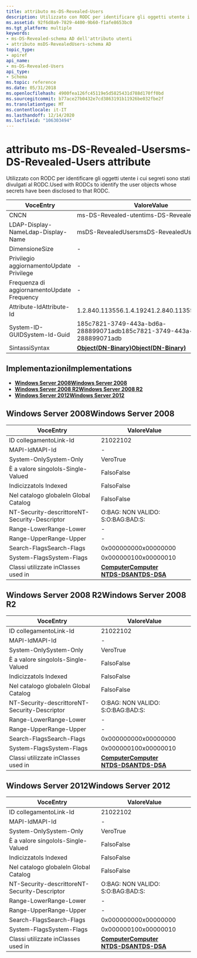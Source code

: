 ```yaml
---
title: attributo ms-DS-Revealed-Users
description: Utilizzato con RODC per identificare gli oggetti utente i cui segreti sono stati divulgati al RODC.
ms.assetid: 92f6d8a9-7829-4400-9b60-f1afe8653bc0
ms.tgt_platform: multiple
keywords:
- ms-DS-Revealed-schema AD dell'attributo utenti
- attributo msDS-RevealedUsers-schema AD
topic_type:
- apiref
api_name:
- ms-DS-Revealed-Users
api_type:
- Schema
ms.topic: reference
ms.date: 05/31/2018
ms.openlocfilehash: 4900fea126fc45119e5d5825431d788d170ff0bd
ms.sourcegitcommit: b77ace27b0432e7cd3863191b11926be032fbe2f
ms.translationtype: MT
ms.contentlocale: it-IT
ms.lasthandoff: 12/14/2020
ms.locfileid: "106303494"
---
```

# <a name="ms-ds-revealed-users-attribute"></a><span data-ttu-id="0c7b3-105">attributo ms-DS-Revealed-Users</span><span class="sxs-lookup"><span data-stu-id="0c7b3-105">ms-DS-Revealed-Users attribute</span></span>

<span data-ttu-id="0c7b3-106">Utilizzato con RODC per identificare gli oggetti utente i cui segreti sono stati divulgati al RODC.</span><span class="sxs-lookup"><span data-stu-id="0c7b3-106">Used with RODCs to identify the user objects whose secrets have been disclosed to that RODC.</span></span>



| <span data-ttu-id="0c7b3-107">Voce</span><span class="sxs-lookup"><span data-stu-id="0c7b3-107">Entry</span></span> | <span data-ttu-id="0c7b3-108">Valore</span><span class="sxs-lookup"><span data-stu-id="0c7b3-108">Value</span></span> |
|-------------------|-------------------------------------------------|
| <span data-ttu-id="0c7b3-109">CN</span><span class="sxs-lookup"><span data-stu-id="0c7b3-109">CN</span></span>                | <span data-ttu-id="0c7b3-110">ms-DS-Revealed-utenti</span><span class="sxs-lookup"><span data-stu-id="0c7b3-110">ms-DS-Revealed-Users</span></span>                            |
| <span data-ttu-id="0c7b3-111">LDAP-Display-Name</span><span class="sxs-lookup"><span data-stu-id="0c7b3-111">Ldap-Display-Name</span></span> | <span data-ttu-id="0c7b3-112">msDS-RevealedUsers</span><span class="sxs-lookup"><span data-stu-id="0c7b3-112">msDS-RevealedUsers</span></span>                              |
| <span data-ttu-id="0c7b3-113">Dimensione</span><span class="sxs-lookup"><span data-stu-id="0c7b3-113">Size</span></span>              | \-                                              |
| <span data-ttu-id="0c7b3-114">Privilegio aggiornamento</span><span class="sxs-lookup"><span data-stu-id="0c7b3-114">Update Privilege</span></span>  | \-                                              |
| <span data-ttu-id="0c7b3-115">Frequenza di aggiornamento</span><span class="sxs-lookup"><span data-stu-id="0c7b3-115">Update Frequency</span></span>  | \-                                              |
| <span data-ttu-id="0c7b3-116">Attribute-Id</span><span class="sxs-lookup"><span data-stu-id="0c7b3-116">Attribute-Id</span></span>      | <span data-ttu-id="0c7b3-117">1.2.840.113556.1.4.1924</span><span class="sxs-lookup"><span data-stu-id="0c7b3-117">1.2.840.113556.1.4.1924</span></span>                         |
| <span data-ttu-id="0c7b3-118">System-ID-GUID</span><span class="sxs-lookup"><span data-stu-id="0c7b3-118">System-Id-Guid</span></span>    | <span data-ttu-id="0c7b3-119">185c7821-3749-443a-bd6a-288899071adb</span><span class="sxs-lookup"><span data-stu-id="0c7b3-119">185c7821-3749-443a-bd6a-288899071adb</span></span>            |
| <span data-ttu-id="0c7b3-120">Sintassi</span><span class="sxs-lookup"><span data-stu-id="0c7b3-120">Syntax</span></span>            | [<span data-ttu-id="0c7b3-121">**Object(DN-Binary)**</span><span class="sxs-lookup"><span data-stu-id="0c7b3-121">**Object(DN-Binary)**</span></span>](s-object-dn-binary.md) |



## <a name="implementations"></a><span data-ttu-id="0c7b3-122">Implementazioni</span><span class="sxs-lookup"><span data-stu-id="0c7b3-122">Implementations</span></span>

-   [<span data-ttu-id="0c7b3-123">**Windows Server 2008**</span><span class="sxs-lookup"><span data-stu-id="0c7b3-123">**Windows Server 2008**</span></span>](#windows-server-2008)
-   [<span data-ttu-id="0c7b3-124">**Windows Server 2008 R2**</span><span class="sxs-lookup"><span data-stu-id="0c7b3-124">**Windows Server 2008 R2**</span></span>](#windows-server-2008-r2)
-   [<span data-ttu-id="0c7b3-125">**Windows Server 2012**</span><span class="sxs-lookup"><span data-stu-id="0c7b3-125">**Windows Server 2012**</span></span>](#windows-server-2012)

## <a name="windows-server-2008"></a><span data-ttu-id="0c7b3-126">Windows Server 2008</span><span class="sxs-lookup"><span data-stu-id="0c7b3-126">Windows Server 2008</span></span>



| <span data-ttu-id="0c7b3-127">Voce</span><span class="sxs-lookup"><span data-stu-id="0c7b3-127">Entry</span></span> | <span data-ttu-id="0c7b3-128">Valore</span><span class="sxs-lookup"><span data-stu-id="0c7b3-128">Value</span></span> |
|------------------------|------------------------------------------------------------------------------------|
| <span data-ttu-id="0c7b3-129">ID collegamento</span><span class="sxs-lookup"><span data-stu-id="0c7b3-129">Link-Id</span></span>                | <span data-ttu-id="0c7b3-130">2102</span><span class="sxs-lookup"><span data-stu-id="0c7b3-130">2102</span></span>                                                                               |
| <span data-ttu-id="0c7b3-131">MAPI-Id</span><span class="sxs-lookup"><span data-stu-id="0c7b3-131">MAPI-Id</span></span>                | \-                                                                                 |
| <span data-ttu-id="0c7b3-132">System-Only</span><span class="sxs-lookup"><span data-stu-id="0c7b3-132">System-Only</span></span>            | <span data-ttu-id="0c7b3-133">Vero</span><span class="sxs-lookup"><span data-stu-id="0c7b3-133">True</span></span>                                                                               |
| <span data-ttu-id="0c7b3-134">È a valore singolo</span><span class="sxs-lookup"><span data-stu-id="0c7b3-134">Is-Single-Valued</span></span>       | <span data-ttu-id="0c7b3-135">Falso</span><span class="sxs-lookup"><span data-stu-id="0c7b3-135">False</span></span>                                                                              |
| <span data-ttu-id="0c7b3-136">Indicizzato</span><span class="sxs-lookup"><span data-stu-id="0c7b3-136">Is Indexed</span></span>             | <span data-ttu-id="0c7b3-137">Falso</span><span class="sxs-lookup"><span data-stu-id="0c7b3-137">False</span></span>                                                                              |
| <span data-ttu-id="0c7b3-138">Nel catalogo globale</span><span class="sxs-lookup"><span data-stu-id="0c7b3-138">In Global Catalog</span></span>      | <span data-ttu-id="0c7b3-139">Falso</span><span class="sxs-lookup"><span data-stu-id="0c7b3-139">False</span></span>                                                                              |
| <span data-ttu-id="0c7b3-140">NT-Security-descrittore</span><span class="sxs-lookup"><span data-stu-id="0c7b3-140">NT-Security-Descriptor</span></span> | <span data-ttu-id="0c7b3-141">O:BAG: NON VALIDO: S:</span><span class="sxs-lookup"><span data-stu-id="0c7b3-141">O:BAG:BAD:S:</span></span>                                                                       |
| <span data-ttu-id="0c7b3-142">Range-Lower</span><span class="sxs-lookup"><span data-stu-id="0c7b3-142">Range-Lower</span></span>            | \-                                                                                 |
| <span data-ttu-id="0c7b3-143">Range-Upper</span><span class="sxs-lookup"><span data-stu-id="0c7b3-143">Range-Upper</span></span>            | \-                                                                                 |
| <span data-ttu-id="0c7b3-144">Search-Flags</span><span class="sxs-lookup"><span data-stu-id="0c7b3-144">Search-Flags</span></span>           | <span data-ttu-id="0c7b3-145">0x00000000</span><span class="sxs-lookup"><span data-stu-id="0c7b3-145">0x00000000</span></span>                                                                         |
| <span data-ttu-id="0c7b3-146">System-Flags</span><span class="sxs-lookup"><span data-stu-id="0c7b3-146">System-Flags</span></span>           | <span data-ttu-id="0c7b3-147">0x00000010</span><span class="sxs-lookup"><span data-stu-id="0c7b3-147">0x00000010</span></span>                                                                         |
| <span data-ttu-id="0c7b3-148">Classi utilizzate in</span><span class="sxs-lookup"><span data-stu-id="0c7b3-148">Classes used in</span></span>        | [<span data-ttu-id="0c7b3-149">**Computer**</span><span class="sxs-lookup"><span data-stu-id="0c7b3-149">**Computer**</span></span>](c-computer.md)<br/> [<span data-ttu-id="0c7b3-150">**NTDS-DSA**</span><span class="sxs-lookup"><span data-stu-id="0c7b3-150">**NTDS-DSA**</span></span>](c-ntdsdsa.md)<br/> |



## <a name="windows-server-2008-r2"></a><span data-ttu-id="0c7b3-151">Windows Server 2008 R2</span><span class="sxs-lookup"><span data-stu-id="0c7b3-151">Windows Server 2008 R2</span></span>



| <span data-ttu-id="0c7b3-152">Voce</span><span class="sxs-lookup"><span data-stu-id="0c7b3-152">Entry</span></span> | <span data-ttu-id="0c7b3-153">Valore</span><span class="sxs-lookup"><span data-stu-id="0c7b3-153">Value</span></span> |
|------------------------|------------------------------------------------------------------------------------|
| <span data-ttu-id="0c7b3-154">ID collegamento</span><span class="sxs-lookup"><span data-stu-id="0c7b3-154">Link-Id</span></span>                | <span data-ttu-id="0c7b3-155">2102</span><span class="sxs-lookup"><span data-stu-id="0c7b3-155">2102</span></span>                                                                               |
| <span data-ttu-id="0c7b3-156">MAPI-Id</span><span class="sxs-lookup"><span data-stu-id="0c7b3-156">MAPI-Id</span></span>                | \-                                                                                 |
| <span data-ttu-id="0c7b3-157">System-Only</span><span class="sxs-lookup"><span data-stu-id="0c7b3-157">System-Only</span></span>            | <span data-ttu-id="0c7b3-158">Vero</span><span class="sxs-lookup"><span data-stu-id="0c7b3-158">True</span></span>                                                                               |
| <span data-ttu-id="0c7b3-159">È a valore singolo</span><span class="sxs-lookup"><span data-stu-id="0c7b3-159">Is-Single-Valued</span></span>       | <span data-ttu-id="0c7b3-160">Falso</span><span class="sxs-lookup"><span data-stu-id="0c7b3-160">False</span></span>                                                                              |
| <span data-ttu-id="0c7b3-161">Indicizzato</span><span class="sxs-lookup"><span data-stu-id="0c7b3-161">Is Indexed</span></span>             | <span data-ttu-id="0c7b3-162">Falso</span><span class="sxs-lookup"><span data-stu-id="0c7b3-162">False</span></span>                                                                              |
| <span data-ttu-id="0c7b3-163">Nel catalogo globale</span><span class="sxs-lookup"><span data-stu-id="0c7b3-163">In Global Catalog</span></span>      | <span data-ttu-id="0c7b3-164">Falso</span><span class="sxs-lookup"><span data-stu-id="0c7b3-164">False</span></span>                                                                              |
| <span data-ttu-id="0c7b3-165">NT-Security-descrittore</span><span class="sxs-lookup"><span data-stu-id="0c7b3-165">NT-Security-Descriptor</span></span> | <span data-ttu-id="0c7b3-166">O:BAG: NON VALIDO: S:</span><span class="sxs-lookup"><span data-stu-id="0c7b3-166">O:BAG:BAD:S:</span></span>                                                                       |
| <span data-ttu-id="0c7b3-167">Range-Lower</span><span class="sxs-lookup"><span data-stu-id="0c7b3-167">Range-Lower</span></span>            | \-                                                                                 |
| <span data-ttu-id="0c7b3-168">Range-Upper</span><span class="sxs-lookup"><span data-stu-id="0c7b3-168">Range-Upper</span></span>            | \-                                                                                 |
| <span data-ttu-id="0c7b3-169">Search-Flags</span><span class="sxs-lookup"><span data-stu-id="0c7b3-169">Search-Flags</span></span>           | <span data-ttu-id="0c7b3-170">0x00000000</span><span class="sxs-lookup"><span data-stu-id="0c7b3-170">0x00000000</span></span>                                                                         |
| <span data-ttu-id="0c7b3-171">System-Flags</span><span class="sxs-lookup"><span data-stu-id="0c7b3-171">System-Flags</span></span>           | <span data-ttu-id="0c7b3-172">0x00000010</span><span class="sxs-lookup"><span data-stu-id="0c7b3-172">0x00000010</span></span>                                                                         |
| <span data-ttu-id="0c7b3-173">Classi utilizzate in</span><span class="sxs-lookup"><span data-stu-id="0c7b3-173">Classes used in</span></span>        | [<span data-ttu-id="0c7b3-174">**Computer**</span><span class="sxs-lookup"><span data-stu-id="0c7b3-174">**Computer**</span></span>](c-computer.md)<br/> [<span data-ttu-id="0c7b3-175">**NTDS-DSA**</span><span class="sxs-lookup"><span data-stu-id="0c7b3-175">**NTDS-DSA**</span></span>](c-ntdsdsa.md)<br/> |



## <a name="windows-server-2012"></a><span data-ttu-id="0c7b3-176">Windows Server 2012</span><span class="sxs-lookup"><span data-stu-id="0c7b3-176">Windows Server 2012</span></span>



| <span data-ttu-id="0c7b3-177">Voce</span><span class="sxs-lookup"><span data-stu-id="0c7b3-177">Entry</span></span> | <span data-ttu-id="0c7b3-178">Valore</span><span class="sxs-lookup"><span data-stu-id="0c7b3-178">Value</span></span> |
|------------------------|------------------------------------------------------------------------------------|
| <span data-ttu-id="0c7b3-179">ID collegamento</span><span class="sxs-lookup"><span data-stu-id="0c7b3-179">Link-Id</span></span>                | <span data-ttu-id="0c7b3-180">2102</span><span class="sxs-lookup"><span data-stu-id="0c7b3-180">2102</span></span>                                                                               |
| <span data-ttu-id="0c7b3-181">MAPI-Id</span><span class="sxs-lookup"><span data-stu-id="0c7b3-181">MAPI-Id</span></span>                | \-                                                                                 |
| <span data-ttu-id="0c7b3-182">System-Only</span><span class="sxs-lookup"><span data-stu-id="0c7b3-182">System-Only</span></span>            | <span data-ttu-id="0c7b3-183">Vero</span><span class="sxs-lookup"><span data-stu-id="0c7b3-183">True</span></span>                                                                               |
| <span data-ttu-id="0c7b3-184">È a valore singolo</span><span class="sxs-lookup"><span data-stu-id="0c7b3-184">Is-Single-Valued</span></span>       | <span data-ttu-id="0c7b3-185">Falso</span><span class="sxs-lookup"><span data-stu-id="0c7b3-185">False</span></span>                                                                              |
| <span data-ttu-id="0c7b3-186">Indicizzato</span><span class="sxs-lookup"><span data-stu-id="0c7b3-186">Is Indexed</span></span>             | <span data-ttu-id="0c7b3-187">Falso</span><span class="sxs-lookup"><span data-stu-id="0c7b3-187">False</span></span>                                                                              |
| <span data-ttu-id="0c7b3-188">Nel catalogo globale</span><span class="sxs-lookup"><span data-stu-id="0c7b3-188">In Global Catalog</span></span>      | <span data-ttu-id="0c7b3-189">Falso</span><span class="sxs-lookup"><span data-stu-id="0c7b3-189">False</span></span>                                                                              |
| <span data-ttu-id="0c7b3-190">NT-Security-descrittore</span><span class="sxs-lookup"><span data-stu-id="0c7b3-190">NT-Security-Descriptor</span></span> | <span data-ttu-id="0c7b3-191">O:BAG: NON VALIDO: S:</span><span class="sxs-lookup"><span data-stu-id="0c7b3-191">O:BAG:BAD:S:</span></span>                                                                       |
| <span data-ttu-id="0c7b3-192">Range-Lower</span><span class="sxs-lookup"><span data-stu-id="0c7b3-192">Range-Lower</span></span>            | \-                                                                                 |
| <span data-ttu-id="0c7b3-193">Range-Upper</span><span class="sxs-lookup"><span data-stu-id="0c7b3-193">Range-Upper</span></span>            | \-                                                                                 |
| <span data-ttu-id="0c7b3-194">Search-Flags</span><span class="sxs-lookup"><span data-stu-id="0c7b3-194">Search-Flags</span></span>           | <span data-ttu-id="0c7b3-195">0x00000000</span><span class="sxs-lookup"><span data-stu-id="0c7b3-195">0x00000000</span></span>                                                                         |
| <span data-ttu-id="0c7b3-196">System-Flags</span><span class="sxs-lookup"><span data-stu-id="0c7b3-196">System-Flags</span></span>           | <span data-ttu-id="0c7b3-197">0x00000010</span><span class="sxs-lookup"><span data-stu-id="0c7b3-197">0x00000010</span></span>                                                                         |
| <span data-ttu-id="0c7b3-198">Classi utilizzate in</span><span class="sxs-lookup"><span data-stu-id="0c7b3-198">Classes used in</span></span>        | [<span data-ttu-id="0c7b3-199">**Computer**</span><span class="sxs-lookup"><span data-stu-id="0c7b3-199">**Computer**</span></span>](c-computer.md)<br/> [<span data-ttu-id="0c7b3-200">**NTDS-DSA**</span><span class="sxs-lookup"><span data-stu-id="0c7b3-200">**NTDS-DSA**</span></span>](c-ntdsdsa.md)<br/> |



 

 






